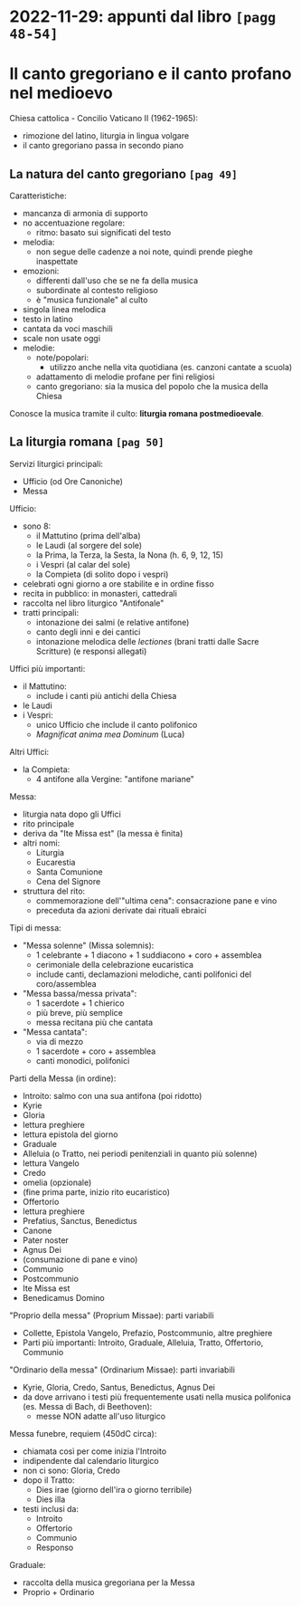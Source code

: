 # 2022-11-29: appunti dal libro `[pagg 48-54]`

# Il canto gregoriano e il canto profano nel medioevo

Chiesa cattolica - Concilio Vaticano II (1962-1965):
- rimozione del latino, liturgia in lingua volgare
- il canto gregoriano passa in secondo piano

## La natura del canto gregoriano `[pag 49]`

Caratteristiche:
- mancanza di armonia di supporto
- no accentuazione regolare:
    + ritmo: basato sui significati del testo
- melodia:
    + non segue delle cadenze a noi note, quindi prende pieghe inaspettate
- emozioni:
    + differenti dall'uso che se ne fa della musica
    + subordinate al contesto religioso
    + è "musica funzionale" al culto
- singola linea melodica
- testo in latino
- cantata da voci maschili
- scale non usate oggi
- melodie:
    + note/popolari:
        - utilizzo anche nella vita quotidiana (es. canzoni cantate a scuola)
    + adattamento di melodie profane per fini religiosi
    + canto gregoriano: sia la musica del popolo che la musica della Chiesa

Conosce la musica tramite il culto: **liturgia romana postmedioevale**.

## La liturgia romana `[pag 50]`

Servizi liturgici principali:
- Ufficio (od Ore Canoniche)
- Messa

Ufficio:
- sono 8:
    + il Mattutino (prima dell'alba)
    + le Laudi (al sorgere del sole)
    + la Prima, la Terza, la Sesta, la Nona (h. 6, 9, 12, 15)
    + i Vespri (al calar del sole)
    - la Compieta (di solito dopo i vespri)
- celebrati ogni giorno a ore stabilite e in ordine fisso
- recita in pubblico: in monasteri, cattedrali
- raccolta nel libro liturgico "Antifonale"
- tratti principali:
    + intonazione dei salmi (e relative antifone)
    + canto degli inni e dei cantici
    + intonazione melodica delle _lectiones_ (brani tratti dalle Sacre Scritture) (e responsi allegati)

Uffici più importanti:
- il Mattutino:
    + include i canti più antichi della Chiesa
- le Laudi
- i Vespri:
    + unico Ufficio che include il canto polifonico
    + _Magnificat anima mea Dominum_ (Luca)

Altri Uffici:
- la Compieta:
    + 4 antifone alla Vergine: "antifone mariane"

Messa:
- liturgia nata dopo gli Uffici
- rito principale
- deriva da "Ite Missa est" (la messa è finita)
- altri nomi:
    + Liturgia
    + Eucarestia
    + Santa Comunione
    + Cena del Signore
- struttura del rito:
    + commemorazione dell'"ultima cena": consacrazione pane e vino
    + preceduta da azioni derivate dai rituali ebraici

Tipi di messa:
- "Messa solenne" (Missa solemnis):
    + 1 celebrante + 1 diacono + 1 suddiacono + coro + assemblea
    + cerimoniale della celebrazione eucaristica
    + include canti, declamazioni melodiche, canti polifonici del coro/assemblea
- "Messa bassa/messa privata":
    + 1 sacerdote + 1 chierico
    + più breve, più semplice
    + messa recitana più che cantata
- "Messa cantata":
    + via di mezzo
    + 1 sacerdote + coro + assemblea
    + canti monodici, polifonici

Parti della Messa (in ordine):
- Introito: salmo con una sua antifona (poi ridotto)
- Kyrie
- Gloria
- lettura preghiere
- lettura epistola del giorno
- Graduale
- Alleluia (o Tratto, nei periodi penitenziali in quanto più solenne)
- lettura Vangelo
- Credo
- omelia (opzionale)
- (fine prima parte, inizio rito eucaristico)
- Offertorio
- lettura preghiere
- Prefatius, Sanctus, Benedictus
- Canone
- Pater noster
- Agnus Dei
- (consumazione di pane e vino)
- Communio
- Postcommunio
- Ite Missa est
- Benedicamus Domino

"Proprio della messa" (Proprium Missae): parti variabili
- Collette, Epistola Vangelo, Prefazio, Postcommunio, altre preghiere
- Parti più importanti: Introito, Graduale, Alleluia, Tratto, Offertorio, Communio

"Ordinario della messa" (Ordinarium Missae): parti invariabili
- Kyrie, Gloria, Credo, Santus, Benedictus, Agnus Dei
- da dove arrivano i testi più frequentemente usati nella musica polifonica (es. Messa di Bach, di Beethoven):
    + messe NON adatte all'uso liturgico

Messa funebre, requiem (450dC circa):
- chiamata così per come inizia l'Introito
- indipendente dal calendario liturgico
- non ci sono: Gloria, Credo
- dopo il Tratto:
    + Dies irae (giorno dell'ira o giorno terribile)
    + Dies illa
- testi inclusi da:
    + Introito
    + Offertorio
    + Communio
    + Responso

Graduale:
- raccolta della musica gregoriana per la Messa
- Proprio + Ordinario